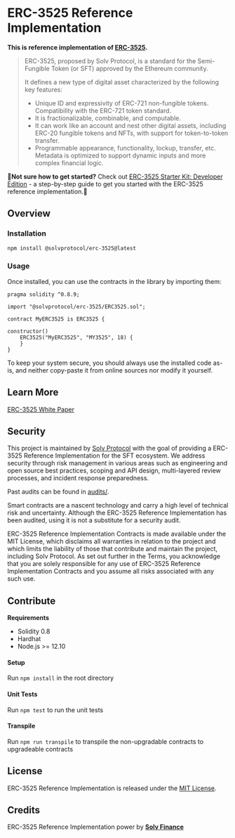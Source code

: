 # ERC-3525 Reference Implementation

**This is reference implementation of [ERC-3525](https://eips.ethereum.org/EIPS/eip-3525).** 

>ERC-3525, proposed by Solv Protocol, is a standard for the Semi-Fungible Token (or SFT) approved by the Ethereum community.
>
>It defines a new type of digital asset characterized by the following key features:
>
>* Unique ID and expressivity of ERC-721 non-fungible tokens. Compatibility with the ERC-721 token standard.
>* It is fractionalizable, combinable, and computable.
>* It can work like an account and nest other digital assets, including ERC-20 fungible tokens and NFTs, with support for token-to-token transfer.
>* Programmable appearance, functionality, lockup, transfer, etc. Metadata is optimized to support dynamic inputs and more complex financial logic.


🧙**Not sure how to get started?** Check out [ERC-3525 Starter Kit: Developer Edition](https://medium.com/solv-blog/erc-3525-starter-kit-developer-edition-9d734ca62bd0) - a step-by-step guide to get you started with the ERC-3525 reference implementation.🚀

## Overview

### Installation

```bash
npm install @solvprotocol/erc-3525@latest
```

### Usage
Once installed, you can use the contracts in the library by importing them:

```solidity
pragma solidity ^0.8.9;

import "@solvprotocol/erc-3525/ERC3525.sol";

contract MyERC3525 is ERC3525 {

constructor()
    ERC3525("MyERC3525", "MY3525", 18) {
    }
}
```

To keep your system secure, you should always use the installed code as-is, and neither copy-paste it from online sources nor modify it yourself.

## Learn More

[ERC-3525 White Paper](https://whitepaper.sftlabs.io/SFT%20Whitepaper.pdf)

## Security

This project is maintained by [Solv Protocol](https://solv.finance) with the goal of providing a ERC-3525 Reference Implementation for the SFT ecosystem. We address security through risk management in various areas such as engineering and open source best practices, scoping and API design, multi-layered review processes, and incident response preparedness.

Past audits can be found in [audits/](https://github.com/solv-finance/erc-3525/tree/main/audits).

Smart contracts are a nascent technology and carry a high level of technical risk and uncertainty. Although the ERC-3525 Reference Implementation has been audited, using it is not a substitute for a security audit.

ERC-3525 Reference Implementation Contracts is made available under the MIT License, which disclaims all warranties in relation to the project and which limits the liability of those that contribute and maintain the project, including Solv Protocol. As set out further in the Terms, you acknowledge that you are solely responsible for any use of ERC-3525 Reference Implementation Contracts and you assume all risks associated with any such use.

## Contribute

**Requirements**

- Solidity 0.8
- Hardhat
- Node.js >= 12.10

#### Setup

Run `npm install` in the root directory

#### Unit Tests

Run `npm test` to run the unit tests

#### Transpile
Run `npm run transpile` to transpile the non-upgradable contracts to upgradeable contracts

## License
ERC-3525 Reference Implementation is released under the [MIT License](https://github.com/solv-finance/erc-3525/blob/main/LICENSE).

## Credits
ERC-3525 Reference Implementation power by **[Solv Finance](https://solv.finance)**